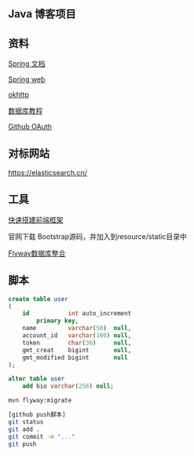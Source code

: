 ## Java 博客项目


## 资料
[Spring 文档](https://spring.io/guides)

[Spring web](https://spring.io/guides/gs/serving-web-content/)

[okhttp](https://square.github.io/okhttp/)

[数据库教程](https://www.runoob.com/mysql/mysql-tutorial.html)

[Github OAuth](https://developer.github.com/apps/building-github-apps/)



## 对标网站
https://elasticsearch.cn/

## 工具
[快速搭建前端框架](https://v3.bootcss.com/getting-started/)
 
官网下载 Bootstrap源码，并加入到resource/static目录中

[Flyway数据库整合](https://flywaydb.org/getstarted/)


## 脚本
```sql
create table user
(
    id           int auto_increment
        primary key,
    name         varchar(50)  null,
    account_id   varchar(100) null,
    token        char(36)     null,
    gmt_creat    bigint       null,
    gmt_modified bigint       null
);

alter table user
	add bio varchar(256) null;
```
```bash
mvn flyway:migrate

[github push脚本]
git status
git add .
git commit -m "..."
git push



